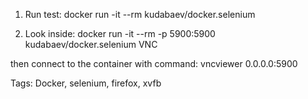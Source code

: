 1) Run test:
docker run -it --rm kudabaev/docker.selenium

2) Look inside:
docker run -it --rm -p 5900:5900 kudabaev/docker.selenium VNC

then connect to the container with command: vncviewer 0.0.0.0:5900

Tags: Docker, selenium, firefox, xvfb
